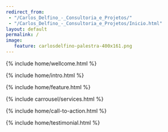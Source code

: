 ```yaml
---
redirect_from:
 - "/Carlos_Delfino_-_Consultoria_e_Projetos/"
 - "/Carlos_Delfino_-_Consultoria_e_Projetos/Inicio.html"
layout: default
permalink: /
image:
   feature: carlosdelfino-palestra-400x161.png
---
```


{% include home/wellcome.html %}

{% include home/intro.html %}

{% include home/feature.html %}

{% include carrousel/services.html %}

{% include home/call-to-action.html %}

{% include home/testimonial.html %}
